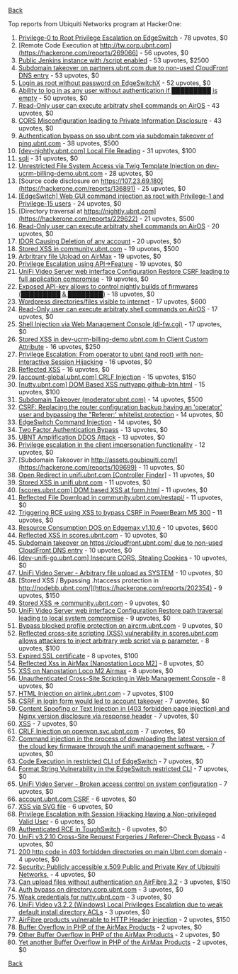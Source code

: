 [Back](../README.md)

Top reports from Ubiquiti Networks program at HackerOne:

1. [Privilege-0 to Root Privilege Escalation on EdgeSwitch](https://hackerone.com/reports/511025) - 78 upvotes, $0
2. [Remote Code Execution at http://tw.corp.ubnt.com](https://hackerone.com/reports/269066) - 56 upvotes, $0
3. [Public Jenkins instance with /script enabled](https://hackerone.com/reports/403402) - 53 upvotes, $2500
4. [Subdomain takeover on partners.ubnt.com due to non-used CloudFront DNS entry](https://hackerone.com/reports/145224) - 53 upvotes, $0
5. [Login as root without password on EdgeSwitchX](https://hackerone.com/reports/512958) - 52 upvotes, $0
6. [Ability to log in as any user without authentication if █████████ is empty](https://hackerone.com/reports/215053) - 50 upvotes, $0
7. [Read-Only user can execute arbitraty shell commands on AirOS](https://hackerone.com/reports/139398) - 43 upvotes, $0
8. [CORS Misconfiguration leading to Private Information Disclosure](https://hackerone.com/reports/430249) - 43 upvotes, $0
9. [Authentication bypass on sso.ubnt.com via subdomain takeover of ping.ubnt.com](https://hackerone.com/reports/172137) - 38 upvotes, $500
10. [[dev-nightly.ubnt.com] Local File Reading](https://hackerone.com/reports/260420) - 31 upvotes, $100
11. [sqli](https://hackerone.com/reports/207695) - 31 upvotes, $0
12. [Unrestricted File System Access via Twig Template Injection on dev-ucrm-billing-demo.ubnt.com](https://hackerone.com/reports/301406) - 28 upvotes, $0
13. [Source code disclosure on https://107.23.69.180](https://hackerone.com/reports/136891) - 25 upvotes, $0
14. [[EdgeSwitch] Web GUI command injection as root with Privilege-1 and Privilege-15 users](https://hackerone.com/reports/197958) - 24 upvotes, $0
15. [Directory traversal at https://nightly.ubnt.com](https://hackerone.com/reports/229622) - 21 upvotes, $500
16. [Read-Only user can execute arbitraty shell commands on AirOS](https://hackerone.com/reports/128750) - 20 upvotes, $0
17. [IDOR Causing Deletion of any account](https://hackerone.com/reports/156537) - 20 upvotes, $0
18. [Stored XSS in community.ubnt.com](https://hackerone.com/reports/179164) - 19 upvotes, $500
19. [Arbritrary file Upload on AirMax](https://hackerone.com/reports/73480) - 19 upvotes, $0
20. [Privilege Escalation using API->Feature](https://hackerone.com/reports/239719) - 19 upvotes, $0
21. [UniFi Video Server web interface Configuration Restore CSRF leading to full application compromise](https://hackerone.com/reports/329749) - 19 upvotes, $0
22. [Exposed API-key allows to control nightly builds of firmwares (█████████ & ████████)](https://hackerone.com/reports/179986) - 18 upvotes, $0
23. [Wordpress directories/files visible to internet](https://hackerone.com/reports/201984) - 17 upvotes, $600
24. [Read-Only user can execute arbitraty shell commands on AirOS](https://hackerone.com/reports/119317) - 17 upvotes, $0
25. [Shell Injection via Web Management Console (dl-fw.cgi)](https://hackerone.com/reports/121940) - 17 upvotes, $0
26. [Stored XSS in dev-ucrm-billing-demo.ubnt.com In Client Custom Attribute](https://hackerone.com/reports/275515) - 16 upvotes, $250
27. [Privilege Escalation: From operator to ubnt (and root) with non-interactive Session Hijacking](https://hackerone.com/reports/241044) - 16 upvotes, $0
28. [Reflected XSS](https://hackerone.com/reports/304175) - 16 upvotes, $0
29. [[account-global.ubnt.com] CRLF Injection](https://hackerone.com/reports/145128) - 15 upvotes, $150
30. [[nutty.ubnt.com] DOM Based XSS nuttyapp github-btn.html](https://hackerone.com/reports/200753) - 15 upvotes, $100
31. [Subdomain Takeover (moderator.ubnt.com)](https://hackerone.com/reports/181665) - 14 upvotes, $500
32. [CSRF: Replacing the router configuration backup having an 'operator' user and bypassing the "Referer:' whitelist protection](https://hackerone.com/reports/240098) - 14 upvotes, $0
33. [EdgeSwitch Command Injection](https://hackerone.com/reports/508256) - 14 upvotes, $0
34. [Two Factor Authentication Bypass](https://hackerone.com/reports/350288) - 13 upvotes, $0
35. [UBNT Amplification DDOS Attack](https://hackerone.com/reports/221625) - 13 upvotes, $0
36. [Privilege escalation in the client impersonation functionality](https://hackerone.com/reports/221454) - 12 upvotes, $0
37. [Subdomain Takeover in http://assets.goubiquiti.com/](https://hackerone.com/reports/109699) - 11 upvotes, $0
38. [Open Redirect in unifi.ubnt.com [Controller Finder]](https://hackerone.com/reports/141355) - 11 upvotes, $0
39. [Stored XSS in unifi.ubnt.com](https://hackerone.com/reports/142084) - 11 upvotes, $0
40. [[scores.ubnt.com] DOM based XSS at form.html](https://hackerone.com/reports/158484) - 11 upvotes, $0
41. [Reflected File Download in community.ubnt.com/restapi/](https://hackerone.com/reports/107960) - 11 upvotes, $0
42. [Triggering RCE using XSS to bypass CSRF in PowerBeam M5 300](https://hackerone.com/reports/289264) - 11 upvotes, $0
43. [Resource Consumption DOS on Edgemax v1.10.6](https://hackerone.com/reports/406614) - 10 upvotes, $600
44. [Reflected XSS in scores.ubnt.com](https://hackerone.com/reports/130889) - 10 upvotes, $0
45. [Subdomain takeover on https://cloudfront.ubnt.com/ due to non-used CloudFront DNS entry](https://hackerone.com/reports/210188) - 10 upvotes, $0
46. [[dev-unifi-go.ubnt.com] Insecure CORS, Stealing Cookies](https://hackerone.com/reports/219014) - 10 upvotes, $0
47. [UniFi Video Server - Arbitrary file upload as SYSTEM](https://hackerone.com/reports/129641) - 10 upvotes, $0
48. [Stored XSS / Bypassing .htaccess protection in http://nodebb.ubnt.com/](https://hackerone.com/reports/202354) - 9 upvotes, $150
49. [Stored XSS => community.ubnt.com](https://hackerone.com/reports/294048) - 9 upvotes, $0
50. [UniFi Video Server web interface Configuration Restore path traversal leading to local system compromise](https://hackerone.com/reports/329770) - 9 upvotes, $0
51. [Bypass blocked profile protection on aircrm.ubnt.com](https://hackerone.com/reports/332631) - 9 upvotes, $0
52. [Reflected cross-site scripting (XSS) vulnerability in scores.ubnt.com allows attackers to inject arbitrary web script via p parameter.](https://hackerone.com/reports/208622) - 8 upvotes, $100
53. [Expired SSL certificate](https://hackerone.com/reports/220615) - 8 upvotes, $100
54. [Reflected Xss in AirMax [Nanostation Loco M2]](https://hackerone.com/reports/149287) - 8 upvotes, $0
55. [XSS on Nanostation Loco M2 Airmax](https://hackerone.com/reports/158287) - 8 upvotes, $0
56. [Unauthenticated Cross-Site Scripting in Web Management Console](https://hackerone.com/reports/121941) - 8 upvotes, $0
57. [HTML Injection on airlink.ubnt.com](https://hackerone.com/reports/226783) - 7 upvotes, $100
58. [CSRF in login form would led to account takeover](https://hackerone.com/reports/50703) - 7 upvotes, $0
59. [Content Spoofing or Text Injection in (403 forbidden page injection) and Nginx version disclosure via response header](https://hackerone.com/reports/203391) - 7 upvotes, $0
60. [XSS](https://hackerone.com/reports/219170) - 7 upvotes, $0
61. [CRLF Injection on openvpn.svc.ubnt.com](https://hackerone.com/reports/232327) - 7 upvotes, $0
62. [Command injection in the process of downloading the latest version of the cloud key firmware through the unifi management software.](https://hackerone.com/reports/183458) - 7 upvotes, $0
63. [Code Execution in restricted CLI of EdgeSwitch](https://hackerone.com/reports/313245) - 7 upvotes, $0
64. [Format String Vulnerability in the EdgeSwitch restricted CLI](https://hackerone.com/reports/311884) - 7 upvotes, $0
65. [UniFi Video Server - Broken access control on system configuration](https://hackerone.com/reports/129698) - 7 upvotes, $0
66. [account.ubnt.com CSRF](https://hackerone.com/reports/101909) - 6 upvotes, $0
67. [XSS via SVG file](https://hackerone.com/reports/212253) - 6 upvotes, $0
68. [Privilege Escalation with Session Hijacking Having a Non-privileged Valid User](https://hackerone.com/reports/242407) - 6 upvotes, $0
69. [Authenticated RCE in ToughSwitch](https://hackerone.com/reports/273449) - 6 upvotes, $0
70. [UniFi v3.2.10 Cross-Site Request Forgeries / Referer-Check Bypass](https://hackerone.com/reports/52635) - 4 upvotes, $0
71. [200 http code in 403 forbidden directories on main Ubnt.com domain](https://hackerone.com/reports/220150) - 4 upvotes, $0
72. [Security: Publicly accessible x.509 Public and Private Key of Ubiquiti Networks.](https://hackerone.com/reports/265701) - 4 upvotes, $0
73. [Can upload files without authentication on AirFibre 3.2](https://hackerone.com/reports/201529) - 3 upvotes, $150
74. [Auth bypass on directory.corp.ubnt.com](https://hackerone.com/reports/116504) - 3 upvotes, $0
75. [Weak credentials for nutty.ubnt.com](https://hackerone.com/reports/204052) - 3 upvotes, $0
76. [UniFi Video v3.2.2 (Windows) Local Privileges Escalation due to weak default install directory ACLs](https://hackerone.com/reports/140793) - 3 upvotes, $0
77. [AirFibre products vulnerable to HTTP Header injection](https://hackerone.com/reports/203673) - 2 upvotes, $150
78. [Buffer Overflow in PHP of the AirMax Products](https://hackerone.com/reports/73491) - 2 upvotes, $0
79. [Other Buffer Overflow in PHP of the AirMax Products](https://hackerone.com/reports/74004) - 2 upvotes, $0
80. [Yet another Buffer Overflow in PHP of the AirMax Products](https://hackerone.com/reports/74025) - 2 upvotes, $0


[Back](../README.md)